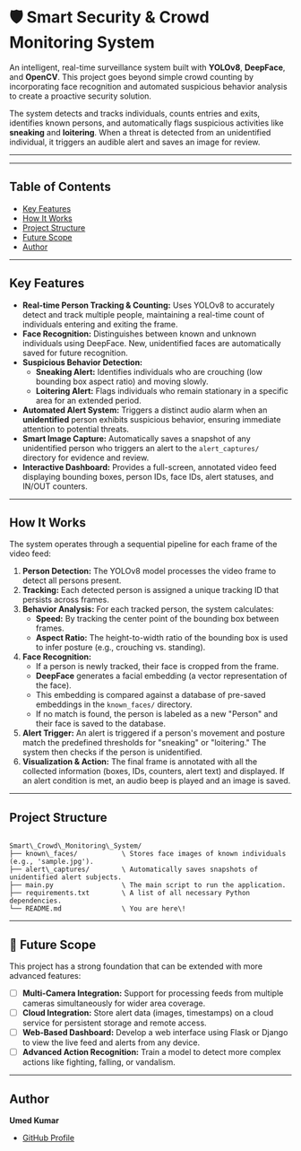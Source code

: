# 🛡️ Smart Security & Crowd Monitoring System

An intelligent, real-time surveillance system built with **YOLOv8**, **DeepFace**, and **OpenCV**. This project goes beyond simple crowd counting by incorporating face recognition and automated suspicious behavior analysis to create a proactive security solution.

The system detects and tracks individuals, counts entries and exits, identifies known persons, and automatically flags suspicious activities like **sneaking** and **loitering**. When a threat is detected from an unidentified individual, it triggers an audible alert and saves an image for review.

***
***

## Table of Contents

- [Key Features](#-key-features)
- [How It Works](#-how-it-works)
- [Project Structure](#-project-structure)
- [Future Scope](#-future-scope)
- [Author](#-author)

---

## Key Features

- **Real-time Person Tracking & Counting:** Uses YOLOv8 to accurately detect and track multiple people, maintaining a real-time count of individuals entering and exiting the frame.
- **Face Recognition:** Distinguishes between known and unknown individuals using DeepFace. New, unidentified faces are automatically saved for future recognition.
- **Suspicious Behavior Detection:**
  - **Sneaking Alert:** Identifies individuals who are crouching (low bounding box aspect ratio) and moving slowly.
  - **Loitering Alert:** Flags individuals who remain stationary in a specific area for an extended period.
- **Automated Alert System:** Triggers a distinct audio alarm when an **unidentified** person exhibits suspicious behavior, ensuring immediate attention to potential threats.
- **Smart Image Capture:** Automatically saves a snapshot of any unidentified person who triggers an alert to the `alert_captures/` directory for evidence and review.
- **Interactive Dashboard:** Provides a full-screen, annotated video feed displaying bounding boxes, person IDs, face IDs, alert statuses, and IN/OUT counters.

---

## How It Works

The system operates through a sequential pipeline for each frame of the video feed:

1.  **Person Detection:** The YOLOv8 model processes the video frame to detect all persons present.
2.  **Tracking:** Each detected person is assigned a unique tracking ID that persists across frames.
3.  **Behavior Analysis:** For each tracked person, the system calculates:
    - **Speed:** By tracking the center point of the bounding box between frames.
    - **Aspect Ratio:** The height-to-width ratio of the bounding box is used to infer posture (e.g., crouching vs. standing).
4.  **Face Recognition:**
    - If a person is newly tracked, their face is cropped from the frame.
    - **DeepFace** generates a facial embedding (a vector representation of the face).
    - This embedding is compared against a database of pre-saved embeddings in the `known_faces/` directory.
    - If no match is found, the person is labeled as a new "Person" and their face is saved to the database.
5.  **Alert Trigger:** An alert is triggered if a person's movement and posture match the predefined thresholds for "sneaking" or "loitering." The system then checks if the person is unidentified.
6.  **Visualization & Action:** The final frame is annotated with all the collected information (boxes, IDs, counters, alert text) and displayed. If an alert condition is met, an audio beep is played and an image is saved.

---

## Project Structure

```

Smart\_Crowd\_Monitoring\_System/
├── known\_faces/           \ Stores face images of known individuals (e.g., 'sample.jpg').
├── alert\_captures/        \ Automatically saves snapshots of unidentified alert subjects.
├── main.py                 \ The main script to run the application.
├── requirements.txt        \ A list of all necessary Python dependencies.
└── README.md               \ You are here\!

```

---

## 🔮 Future Scope

This project has a strong foundation that can be extended with more advanced features:

- [ ] **Multi-Camera Integration:** Support for processing feeds from multiple cameras simultaneously for wider area coverage.
- [ ] **Cloud Integration:** Store alert data (images, timestamps) on a cloud service for persistent storage and remote access.
- [ ] **Web-Based Dashboard:** Develop a web interface using Flask or Django to view the live feed and alerts from any device.
- [ ] **Advanced Action Recognition:** Train a model to detect more complex actions like fighting, falling, or vandalism.

---

## Author

**Umed Kumar**

- [GitHub Profile](https://github.com/UmedKumar)

```
